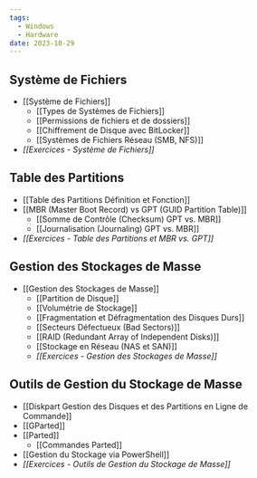 ```yaml
---
tags:
  - Windows
  - Hardware
date: 2023-10-29
---
```

## Système de Fichiers
- [[Système de Fichiers]]
  - [[Types de Systèmes de Fichiers]]
  - [[Permissions de fichiers et de dossiers]]
  - [[Chiffrement de Disque avec BitLocker]]
  - [[Systèmes de Fichiers Réseau (SMB, NFS)]]
- *[[Exercices - Système de Fichiers]]*
## Table des Partitions
- [[Table des Partitions Définition et Fonction]]
- [[MBR (Master Boot Record) vs GPT (GUID Partition Table)]]
  - [[Somme de Contrôle (Checksum) GPT vs. MBR]]
  - [[Journalisation (Journaling) GPT vs. MBR]]
- *[[Exercices - Table des Partitions et MBR vs. GPT]]*
## Gestion des Stockages de Masse
- [[Gestion des Stockages de Masse]]
  - [[Partition de Disque]]
  - [[Volumétrie de Stockage]]
  - [[Fragmentation et Défragmentation des Disques Durs]]
  - [[Secteurs Défectueux (Bad Sectors)]]
  - [[RAID (Redundant Array of Independent Disks)]]
  - [[Stockage en Réseau (NAS et SAN)]]
  - *[[Exercices - Gestion des Stockages de Masse]]*

## Outils de Gestion du Stockage de Masse
- [[Diskpart Gestion des Disques et des Partitions en Ligne de Commande]]
- [[GParted]]
- [[Parted]]
  - [[Commandes Parted]]
- [[Gestion du Stockage via PowerShell]]
- *[[Exercices - Outils de Gestion du Stockage de Masse]]*